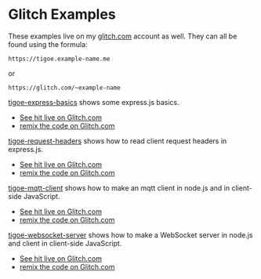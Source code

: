 # Glitch Examples

These examples live on my [glitch.com](https://glitch.com/@tigoe) account as well. They can all be found using the formula:

````
https://tigoe.example-name.me
````
or 
````
https://glitch.com/~example-name
````

[tigoe-express-basics]({{site.codeurl}}/glitch-examples/tigoe-express-basics) shows some express.js basics. 
* [See hit live on Glitch.com](https://tigoe-express-basics.glitch.me)
* [remix the code on Glitch.com]({{site.glitchremixurl}}tigoe-express-basics)

[tigoe-request-headers]({{site.codeurl}}/glitch-examples/tigoe-request-headers) shows how to read client request headers in  express.js. 
* [See hit live on Glitch.com](https://tigoe-request-headers.glitch.me)
* [remix the code on Glitch.com]({{site.glitchremixurl}}tigoe-request-headers)

[tigoe-mqtt-client]({{site.codeurl}}/glitch-examples/tigoe-mqtt-client) shows how to make an mqtt client in node.js and in client-side JavaScript. 
* [See hit live on Glitch.com](https://tigoe-mqtt-client.glitch.me)
* [remix the code on Glitch.com]({{site.glitchremixurl}}tigoe-mqtt-client)

[tigoe-websocket-server]({{site.codeurl}}/glitch-examples/tigoe-mqtt-client) shows how to make a WebSocket server  in node.js and client in client-side JavaScript. 
* [See hit live on Glitch.com](https://tigoe-websocket-server.glitch.me)
* [remix the code on Glitch.com]({{site.glitchremixurl}}tigoe-websocket-server)